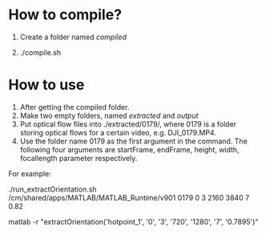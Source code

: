 # How to compile?

1. Create a folder named *compiled*

2. ./compile.sh



# How to use

1. After getting the compiled folder.
2. Make two empty folders, named *extracted* and *output*
3. Put optical flow files into ./extracted/0179/, where 0179 is a folder storing optical flows for a certain video, e.g. DJI_0179.MP4.
4. Use the folder name 0179 as the first argument in the command. The following four arguments are startFrame, endFrame, height, width, focallength parameter respectively.



For example:

./run_extractOrientation.sh /cm/shared/apps/MATLAB/MATLAB_Runtime/v901 0179 0 3 2160 3840 7 0.82



matlab -r "extractOrientation('hotpoint_1', '0', '3', '720', '1280', '7', '0.7895')"